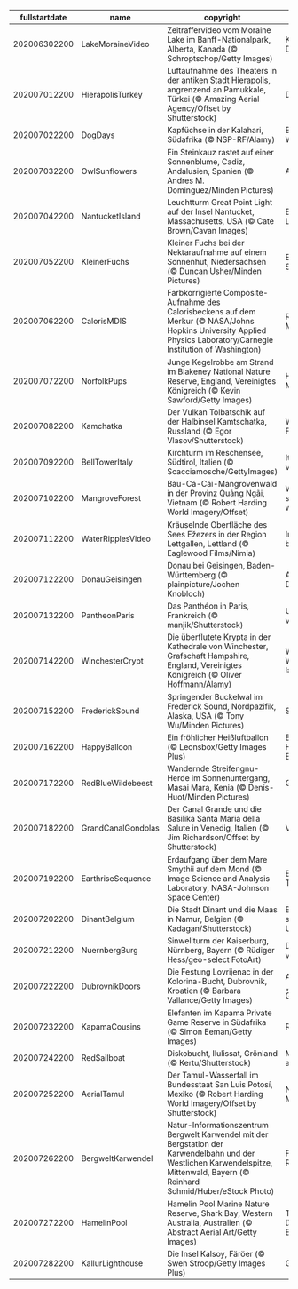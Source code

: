 |fullstartdate|name|copyright|title|image|
|--|--|--|--|--|
202006302200|LakeMoraineVideo|Zeitraffervideo vom Moraine Lake im Banff-Nationalpark, Alberta, Kanada (© Schroptschop/Getty Images)|Kanadas 20-Dollar-Ansicht|![](/de-DE/2020/07/202006302200LakeMoraineVideo.jpg)|
202007012200|HierapolisTurkey|Luftaufnahme des Theaters in der antiken Stadt Hierapolis, angrenzend an Pamukkale, Türkei (© Amazing Aerial Agency/Offset by Shutterstock)|Die „Heilige Stadt“|![](/de-DE/2020/07/202007012200HierapolisTurkey.jpg)|
202007022200|DogDays|Kapfüchse in der Kalahari, Südafrika (© NSP-RF/Alamy)|Begegnung in der Wüste|![](/de-DE/2020/07/202007022200DogDays.jpg)|
202007032200|OwlSunflowers|Ein Steinkauz rastet auf einer Sonnenblume, Cadiz, Andalusien, Spanien (© Andres M. Dominguez/Minden Pictures)|Alles im Blick|![](/de-DE/2020/07/202007032200OwlSunflowers.jpg)|
202007042200|NantucketIsland|Leuchtturm Great Point Light auf der Insel Nantucket, Massachusetts, USA (© Cate Brown/Cavan Images)|Es war einmal ein Leuchtturm auf …|![](/de-DE/2020/07/202007042200NantucketIsland.jpg)|
202007052200|KleinerFuchs|Kleiner Fuchs bei der Nektaraufnahme auf einem Sonnenhut, Niedersachsen (© Duncan Usher/Minden Pictures)|Edelfalter trifft Sonnenhut|![](/de-DE/2020/07/202007052200KleinerFuchs.jpg)|
202007062200|CalorisMDIS|Farbkorrigierte Composite-Aufnahme des Calorisbeckens auf dem Merkur (© NASA/Johns Hopkins University Applied Physics Laboratory/Carnegie Institution of Washington)|Rückläufiger Merkur|![](/de-DE/2020/07/202007062200CalorisMDIS.jpg)|
202007072200|NorfolkPups|Junge Kegelrobbe am Strand im Blakeney National Nature Reserve, England, Vereinigtes Königreich (© Kevin Sawford/Getty Images)|Heute ist erst Mittwoch|![](/de-DE/2020/07/202007072200NorfolkPups.jpg)|
202007082200|Kamchatka|Der Vulkan Tolbatschik auf der Halbinsel Kamtschatka, Russland (© Egor Vlasov/Shutterstock)|Willkommen im Feuerring!|![](/de-DE/2020/07/202007082200Kamchatka.jpg)|
202007092200|BellTowerItaly|Kirchturm im Reschensee, Südtirol, Italien (© Scacciamosche/GettyImages)|Italiens versunkenes Dorf|![](/de-DE/2020/07/202007092200BellTowerItaly.jpg)|
202007102200|MangroveForest|Bàu-Cá-Cái-Mangrovenwald in der Provinz Quảng Ngãi, Vietnam (© Robert Harding World Imagery/Offset)|Wie Quảng Ngãi seinen Wald wiederbekam|![](/de-DE/2020/07/202007102200MangroveForest.jpg)|
202007112200|WaterRipplesVideo|Kräuselnde Oberfläche des Sees Ežezers in der Region Lettgallen, Lettland (© Eaglewood Films/Nimia)|Im „Land der blauen Seen“|![](/de-DE/2020/07/202007112200WaterRipplesVideo.jpg)|
202007122200|DonauGeisingen|Donau bei Geisingen, Baden-Württemberg (© plainpicture/Jochen Knobloch)|An der jungen Donau|![](/de-DE/2020/07/202007122200DonauGeisingen.jpg)|
202007132200|PantheonParis|Das Panthéon in Paris, Frankreich (© manjik/Shutterstock)|Unter dem Himmel von Paris|![](/de-DE/2020/07/202007132200PantheonParis.jpg)|
202007142200|WinchesterCrypt|Die überflutete Krypta in der Kathedrale von Winchester, Grafschaft Hampshire, England, Vereinigtes Königreich (© Oliver Hoffmann/Alamy)|Wer hat hier das Wasser laufen lassen?|![](/de-DE/2020/07/202007142200WinchesterCrypt.jpg)|
202007152200|FrederickSound|Springender Buckelwal im Frederick Sound, Nordpazifik, Alaska, USA (© Tony Wu/Minden Pictures)|Sommer in Alaska|![](/de-DE/2020/07/202007152200FrederickSound.jpg)|
202007162200|HappyBalloon|Ein fröhlicher Heißluftballon (© Leonsbox/Getty Images Plus)|Bitte lächeln! Heute ist Welt-Emoji-Tag 😊|![](/de-DE/2020/07/202007162200HappyBalloon.jpg)|
202007172200|RedBlueWildebeest|Wandernde Streifengnu-Herde im Sonnenuntergang, Masai Mara, Kenia (© Denis-Huot/Minden Pictures)|Gnus unterwegs|![](/de-DE/2020/07/202007172200RedBlueWildebeest.jpg)|
202007182200|GrandCanalGondolas|Der Canal Grande und die Basilika Santa Maria della Salute in Venedig, Italien (© Jim Richardson/Offset by Shutterstock)|Venedig bei Nacht|![](/de-DE/2020/07/202007182200GrandCanalGondolas.jpg)|
202007192200|EarthriseSequence|Erdaufgang über dem Mare Smythii auf dem Mond (© Image Science and Analysis Laboratory, NASA-Johnson Space Center)|Erdaufgang am Tag des Mondes|![](/de-DE/2020/07/202007192200EarthriseSequence.jpg)|
202007202200|DinantBelgium|Die Stadt Dinant und die Maas in Namur, Belgien (© Kadagan/Shutterstock)|Belgien feiert seine Unabhängigkeit|![](/de-DE/2020/07/202007202200DinantBelgium.jpg)|
202007212200|NuernbergBurg|Sinwellturm der Kaiserburg, Nürnberg, Bayern (© Rüdiger Hess/geo-select FotoArt)|Das Wahrzeichen von Nürnberg|![](/de-DE/2020/07/202007212200NuernbergBurg.jpg)|
202007222200|DubrovnikDoors|Die Festung Lovrijenac in der Kolorina-Bucht, Dubrovnik, Kroatien (© Barbara Vallance/Getty Images)|Am Fuße von „Dubrovniks Gibraltar“|![](/de-DE/2020/07/202007222200DubrovnikDoors.jpg)|
202007232200|KapamaCousins|Elefanten im Kapama Private Game Reserve in Südafrika (© Simon Eeman/Getty Images)|Rüssel an Rüssel|![](/de-DE/2020/07/202007232200KapamaCousins.jpg)|
202007242200|RedSailboat|Diskobucht, Ilulissat, Grönland (© Kertu/Shutterstock)|Mitternachtssonne am Horizont|![](/de-DE/2020/07/202007242200RedSailboat.jpg)|
202007252200|AerialTamul|Der Tamul-Wasserfall im Bundesstaat San Luis Potosí, Mexiko (© Robert Harding World Imagery/Offset by Shutterstock)|Naturwunder in Mexikos Wildnis|![](/de-DE/2020/07/202007252200AerialTamul.jpg)|
202007262200|BergweltKarwendel|Natur-Informationszentrum Bergwelt Karwendel mit der Bergstation der Karwendelbahn und der Westlichen Karwendelspitze, Mittenwald, Bayern (© Reinhard Schmid/Huber/eStock Photo)|Fernblick mit Riesenfernrohr|![](/de-DE/2020/07/202007262200BergweltKarwendel.jpg)|
202007272200|HamelinPool|Hamelin Pool Marine Nature Reserve, Shark Bay, Western Australia, Australien (© Abstract Aerial Art/Getty Images)|Trockenen Fußes über die Shark Bay|![](/de-DE/2020/07/202007272200HamelinPool.jpg)|
202007282200|KallurLighthouse|Die Insel Kalsoy, Färöer (© Swen Stroop/Getty Images Plus)|Góða ólavsøku!|![](/de-DE/2020/07/202007282200KallurLighthouse.jpg)|
